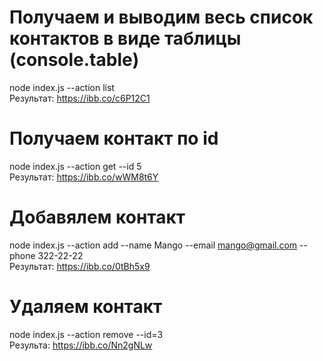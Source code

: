 # Получаем и выводим весь список контактов в виде таблицы (console.table)

node index.js --action list  
Результат: https://ibb.co/c6P12C1

# Получаем контакт по id

node index.js --action get --id 5  
Результат: https://ibb.co/wWM8t6Y

# Добавялем контакт

node index.js --action add --name Mango --email mango@gmail.com --phone 322-22-22  
Результат: https://ibb.co/0tBh5x9

# Удаляем контакт

node index.js --action remove --id=3  
Результа: https://ibb.co/Nn2gNLw
